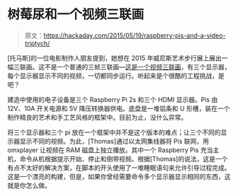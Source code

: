 # 树莓尿和一个视频三联画

> 原文：<https://hackaday.com/2015/05/19/raspberry-pis-and-a-video-triptych/>

[托马斯]的一位电影制作人朋友提到，她想在 2015 年威尼斯艺术步行展上展出一幅三联画。这不是一个普通的三帧三联画—[这是一个视频三联画](http://www.relentlessplay.com/video-tryptic/)，有三个显示器，每个显示器显示不同的视频，一切都同步运行。听起来是个很酷的工程挑战，是吧？

建造中使用的电子设备是三个 Raspberry Pi 2s 和三个 HDMI 显示器。Pis 由 12V、10A 开关电源和 5V 降压转换器供电。底盘是一堆铝条和 U 形槽，装在一个制作精良的艺术和手工艺风格的框架中。目前为止，没什么异常。

将三个显示器和三个 pi 放在一个框架中并不是这个版本的难点；让三个不同的显示器显示不同的视频。为此，[Thomas]通过以太网集线器将 Pis 联网，用 omxplayer 让视频在 RAM 磁盘上独立播放。其中一个 Raspberry Pis 充当主机，命令从机根据提示开始、停止和倒带视频。根据[Thomas]的说法，这是一个有点不太好的解决方案，在脚本的开头使用了一堆睡眠语句来允许引导过程完成。这是一个漂亮的构建，但是，如果你曾经需要命令多个显示器显示相同的东西，这就是你怎么做。
